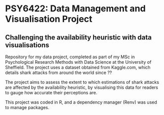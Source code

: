 # PSY6422: Data Management and Visualisation Project

## Challenging the availability heuristic with data visualisations

Repository for my data project, completed as part of my MSc in Psychological Research Methods with Data Science at the University of Sheffield.
The project uses a dataset obtained from Kaggle.com, which details shark attacks from around the world since ??  

The project aims to assess the extent to which estimations of shark attacks are affected by the availability heuristic, by visualising this data for readers to gauge how accurate their perceptions are.  

This project was coded in R, and a dependency manager (Renv) was used to manage packages.
